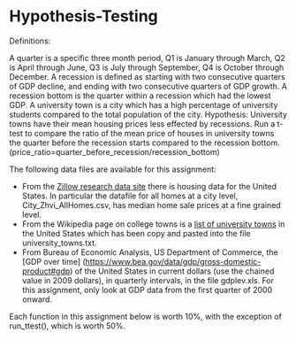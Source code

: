 # Hypothesis-Testing

Definitions:

A quarter is a specific three month period, Q1 is January through March, Q2 is April through June, Q3 is July through September, Q4 is October through December.
A recession is defined as starting with two consecutive quarters of GDP decline, and ending with two consecutive quarters of GDP growth.
A recession bottom is the quarter within a recession which had the lowest GDP.
A university town is a city which has a high percentage of university students compared to the total population of the city.
Hypothesis: University towns have their mean housing prices less effected by recessions. Run a t-test to compare the ratio of the mean price of houses in university towns the quarter before the recession starts compared to the recession bottom. (price_ratio=quarter_before_recession/recession_bottom)

The following data files are available for this assignment:

* From the [Zillow research data site](https://www.zillow.com/research/data/) there is housing data for the United States. In particular the datafile for all homes at a city level, City_Zhvi_AllHomes.csv, has median home sale prices at a fine grained level.
* From the Wikipedia page on college towns is a [list of university towns](https://en.wikipedia.org/wiki/List_of_college_towns#College_towns_in_the_United_States) in the United States which has been copy and pasted into the file university_towns.txt.
* From Bureau of Economic Analysis, US Department of Commerce, the [GDP over time] (https://www.bea.gov/data/gdp/gross-domestic-product#gdp) of the United States in current dollars (use the chained value in 2009 dollars), in quarterly intervals, in the file gdplev.xls. For this assignment, only look at GDP data from the first quarter of 2000 onward.

Each function in this assignment below is worth 10%, with the exception of run_ttest(), which is worth 50%.
